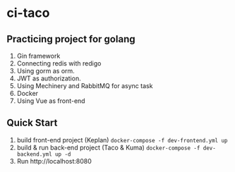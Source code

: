 # ci-taco
## Practicing project for golang
1. Gin framework
2. Connecting redis with redigo
3. Using gorm as orm.
4. JWT as authorization.
5. Using Mechinery and RabbitMQ for async task
6. Docker
7. Using Vue as front-end

## Quick Start
1. build front-end project (Keplan)
`docker-compose -f dev-frontend.yml up`
2. build & run back-end project (Taco & Kuma)
`docker-compose -f dev-backend.yml up -d`
3. Run http://localhost:8080
